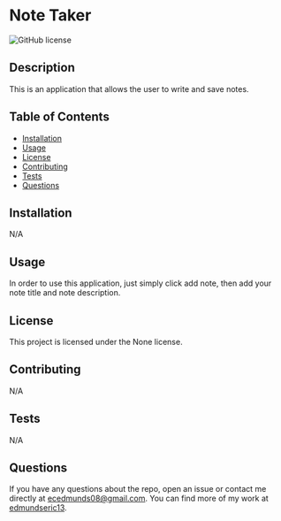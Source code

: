 # Note Taker

  ![GitHub license](https://img.shields.io/badge/license-None-blue.svg)

  ## Description

  This is an application that allows the user to write and save notes.

  ## Table of Contents

  - [Installation](#installation)
  - [Usage](#usage)
  - [License](#license)
  - [Contributing](#contributing)
  - [Tests](#tests)
  - [Questions](#questions)

  ## Installation

  N/A

  ## Usage

  In order to use this application, just simply click add note, then add your note title and note description.

  ## License

  This project is licensed under the None license.

  ## Contributing

  N/A

  ## Tests

  N/A

  ## Questions

  If you have any questions about the repo, open an issue or contact me directly at ecedmunds08@gmail.com. You can find more of my work at [edmundseric13](https://github.com/edmundseric13/).
  